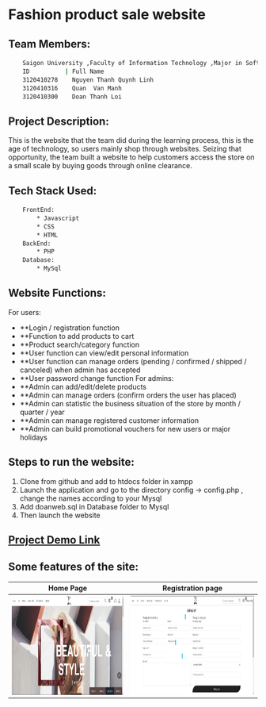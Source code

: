 # Fashion product sale website

## Team  Members:
```bash
    Saigon University ,Faculty of Information Technology ,Major in Software Engineering
    ID          | Full Name
    3120410278    Nguyen Thanh Quynh Linh
    3120410316    Quan  Van Manh
    3120410300    Doan Thanh Loi
```
## Project Description:
This is the website that the team did during the learning process, this is the age of technology, so users mainly shop through websites.
Seizing that opportunity, the team built a website to help customers access the store on a small scale by buying goods through online clearance.
## Tech Stack Used:
```bash
    FrontEnd:
        * Javascript
        * CSS
        * HTML
    BackEnd:
        * PHP
    Database:
        * MySql
```
## Website Functions:
For users:
* **Login / registration function
* **Function to add products to cart
* **Product search/category function
* **User function can view/edit personal information
* **User function can manage orders (pending / confirmed / shipped / canceled) when admin has accepted
* **User password change function
For admins:
* **Admin can add/edit/delete products
* **Admin can manage orders (confirm orders the user has placed)
* **Admin can statistic the business situation of the store by month / quarter / year
* **Admin can manage registered customer information
* **Admin can build promotional vouchers for new users or major holidays
## Steps to run the website:
1. Clone from github and add to htdocs folder in xampp
2. Launch the application and go to the directory config -> config.php , change the names according to your Mysql
3. Add doanweb.sql in Database folder to Mysql
4. Then launch the website
## [Project Demo Link](https://youtu.be/6VLaAa8GNDc)
## Some features of the site:
Home Page                   |                   Registration page
:---------------------------------:        |      :------------------------------:
<img src="Screenshots/HomePage.png" height="200">  | <img src="Screenshots/RegistrtionPage.png" height="200">